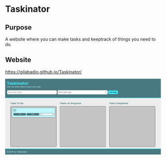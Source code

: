 # Taskinator

## Purpose 
A website where you can make tasks and keeptrack of things you need to do.

## Website
https://gilabadio.github.io/Taskinator/

![](assets/images/website.png)
